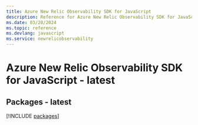 ```yaml
---
title: Azure New Relic Observability SDK for JavaScript
description: Reference for Azure New Relic Observability SDK for JavaScript
ms.date: 03/28/2024
ms.topic: reference
ms.devlang: javascript
ms.service: newrelicobservability
---
```

# Azure New Relic Observability SDK for JavaScript - latest
## Packages - latest
[!INCLUDE [packages](new-relic-observability-index.md)]